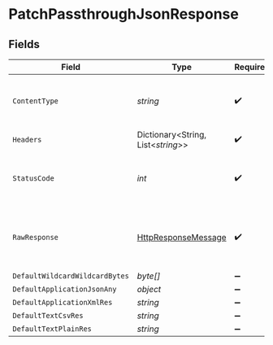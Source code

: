 # PatchPassthroughJsonResponse


## Fields

| Field                                                                                                                | Type                                                                                                                 | Required                                                                                                             | Description                                                                                                          |
| -------------------------------------------------------------------------------------------------------------------- | -------------------------------------------------------------------------------------------------------------------- | -------------------------------------------------------------------------------------------------------------------- | -------------------------------------------------------------------------------------------------------------------- |
| `ContentType`                                                                                                        | *string*                                                                                                             | :heavy_check_mark:                                                                                                   | HTTP response content type for this operation                                                                        |
| `Headers`                                                                                                            | Dictionary<String, List<*string*>>                                                                                   | :heavy_check_mark:                                                                                                   | N/A                                                                                                                  |
| `StatusCode`                                                                                                         | *int*                                                                                                                | :heavy_check_mark:                                                                                                   | HTTP response status code for this operation                                                                         |
| `RawResponse`                                                                                                        | [HttpResponseMessage](https://learn.microsoft.com/en-us/dotnet/api/system.net.http.httpresponsemessage?view=net-5.0) | :heavy_check_mark:                                                                                                   | Raw HTTP response; suitable for custom response parsing                                                              |
| `DefaultWildcardWildcardBytes`                                                                                       | *byte[]*                                                                                                             | :heavy_minus_sign:                                                                                                   | Successful                                                                                                           |
| `DefaultApplicationJsonAny`                                                                                          | *object*                                                                                                             | :heavy_minus_sign:                                                                                                   | Successful                                                                                                           |
| `DefaultApplicationXmlRes`                                                                                           | *string*                                                                                                             | :heavy_minus_sign:                                                                                                   | Successful                                                                                                           |
| `DefaultTextCsvRes`                                                                                                  | *string*                                                                                                             | :heavy_minus_sign:                                                                                                   | Successful                                                                                                           |
| `DefaultTextPlainRes`                                                                                                | *string*                                                                                                             | :heavy_minus_sign:                                                                                                   | Successful                                                                                                           |